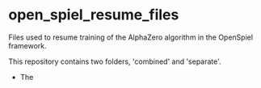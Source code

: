 # open_spiel_resume_files
Files used to resume training of the AlphaZero algorithm in the OpenSpiel framework.

This repository contains two folders, 'combined' and 'separate'.
- The
